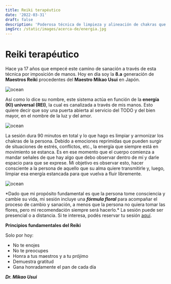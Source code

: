 ```yaml
---
title: Reiki terapéutico
date: '2022-03-31'
draft: false
description: 'Poderosa técnica de limpieza y alineación de chakras que ayuda a restablecer el equilibrio interno'
imgSrc: /static/images/acerca-de/energia.jpg
---
```


# Reiki terapéutico

Hace ya 17 años que empecé este camino de sanación a través de esta técnica por imposición de manos. Hoy en día soy la **8.a** generación de **Maestros Reiki** procedentes del **Maestro Mikao Usui** en Japón.

<Image alt="ocean" src="/static/images/Reiki/diploma.jpg" width={300} height={450} />

Así como lo dice su nombre, este sistema actúa en función de la **energía (KI) universal (REI)**, la cual es canalizada a través de mis manos. Esto quiere decir que soy una puerta abierta al servicio del TODO y del bien mayor, en el nombre de la luz y del amor.

<Image alt="ocean" src="/static/images/Reiki/luz.jpg" width={450} height={300} />

La sesión dura 90 minutos en total y lo que hago es limpiar y armonizar los chakras de la persona. Debido a emociones reprimidas que pueden surgir de situaciones de estrés, conflictos, etc., la energía que siempre está en movimiento se estanca. Es en ese momento que el cuerpo comienza a mandar señales de que hay algo que debo observar dentro de mí y darle espacio para que se exprese. Mi objetivo es observar esto, hacer consciente a la persona de aquello que su alma quiere transmitirle y, luego, limpiar esa energía estancada para que vuelva a fluir libremente.

<Image alt="ocean" src="/static/images/Reiki/reiki.jpg" width={300} height={450} />

\*Dado que mi propósito fundamental es que la persona tome consciencia y cambie su vida, mi sesión incluye una **_fórmula floral_** para acompañar el proceso de cambio y sanación, a menos que la persona no quiera tomar las flores, pero mi recomendación siempre será hacerlo.\* La sesión puede ser presencial o a distancia. Si te interesa, podés reservar tu sesión [aquí](/contacto).

**Principios fundamentales del Reiki**

Solo por hoy:

- No te enojes
- No te preocupes
- Honra a tus maestros y a tu prójimo
- Demuestra gratitud
- Gana honradamente el pan de cada día

**_Dr. Mikao Usui_**
